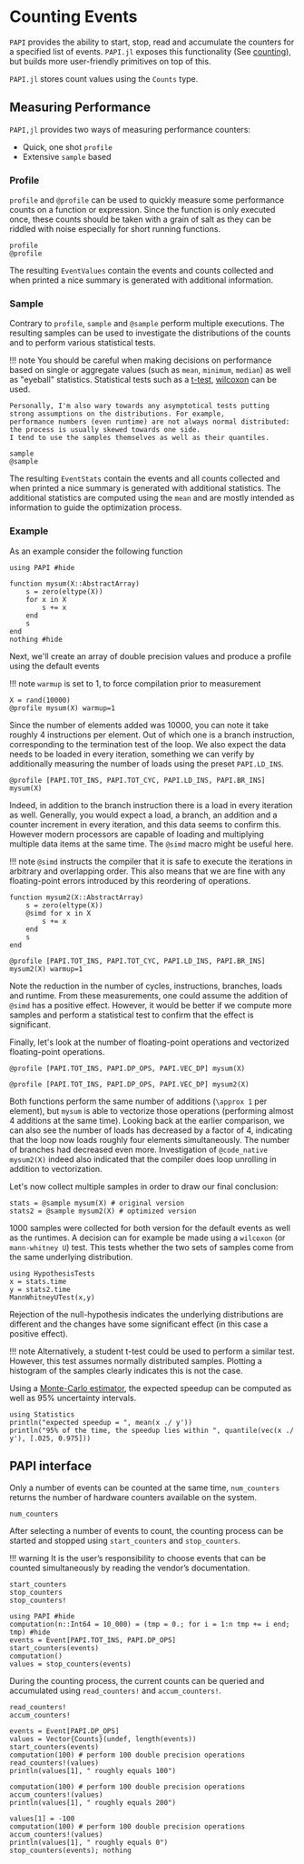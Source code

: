 # Counting Events

`PAPI` provides the ability to start, stop, read and accumulate the counters for a specified list of events.
`PAPI.jl` exposes this functionality (See [counting](#papi-interface)), but builds more user-friendly primitives on top of this.

`PAPI.jl` stores count values using the `Counts` type.

## Measuring Performance

`PAPI,jl` provides two ways of measuring performance counters:

- Quick, one shot `profile`
- Extensive `sample` based

### Profile

`profile` and `@profile` can be used to quickly measure some performance counts on a function or expression.
Since the function is only executed once, these counts should be taken with a grain of salt as they can be riddled
with noise especially for short running functions.

```@docs
profile
@profile
```

The resulting `EventValues` contain the events and counts collected and when printed a nice summary is generated with additional information.

### Sample

Contrary to `profile`, `sample` and `@sample` perform multiple executions. The resulting samples can be used to investigate
the distributions of the counts and to perform various statistical tests.

!!! note
    You should be careful when making decisions on performance based on single or aggregate values (such as `mean`, `minimum`, `median`)
    as well as "eyeball" statistics. Statistical tests such as a [t-test](https://en.wikipedia.org/wiki/Student%27s_t-test),
    [wilcoxon](https://en.wikipedia.org/wiki/Wilcoxon_signed-rank_test) can be used.

    Personally, I'm also wary towards any asymptotical tests putting strong assumptions on the distributions. For example,
    performance numbers (even runtime) are not always normal distributed: the process is usually skewed towards one side.
    I tend to use the samples themselves as well as their quantiles.

```@docs
sample
@sample
```

The resulting `EventStats` contain the events and all counts collected and when printed a nice summary is generated with additional statistics.
The additional statistics are computed using the `mean` and are mostly intended as information to guide the optimization process.

### Example

As an example consider the following function

```@example mysum
using PAPI #hide

function mysum(X::AbstractArray)
    s = zero(eltype(X))
    for x in X
        s += x
    end
    s
end
nothing #hide
```

Next, we'll create an array of double precision values and produce a profile using the default events

!!! note
    `warmup` is set to 1, to force compilation prior to measurement

```@example mysum
X = rand(10000)
@profile mysum(X) warmup=1
```

Since the number of elements added was 10000, you can note it take roughly 4 instructions per element. Out of which one is a branch instruction,
corresponding to the termination test of the loop. We also expect the data needs to be loaded in every iteration, something we can verify by
additionally measuring the number of loads using the preset `PAPI.LD_INS`.

```@example mysum
@profile [PAPI.TOT_INS, PAPI.TOT_CYC, PAPI.LD_INS, PAPI.BR_INS] mysum(X)
```

Indeed, in addition to the branch instruction there is a load in every iteration as well. Generally, you would expect a load,
a branch, an addition and a counter increment in every iteration, and this data seems to confirm this. However modern processors are capable
of loading and multiplying multiple data items at the same time. The `@simd` macro might be useful here.

!!! note
    `@simd` instructs the compiler that it is safe to execute the iterations in arbitrary and overlapping order.
    This also means that we are fine with any floating-point errors introduced by this reordering of operations.

```@example mysum
function mysum2(X::AbstractArray)
    s = zero(eltype(X))
    @simd for x in X
        s += x
    end
    s
end

@profile [PAPI.TOT_INS, PAPI.TOT_CYC, PAPI.LD_INS, PAPI.BR_INS] mysum2(X) warmup=1
```

Note the reduction in the number of cycles, instructions, branches, loads and runtime. From these measurements, one could
assume the addition of `@simd` has a positive effect. However, it would be better if we compute more samples and perform a statistical test
to confirm that the effect is significant.

Finally, let's look at the number of floating-point operations and vectorized floating-point operations.

```@example mysum
@profile [PAPI.TOT_INS, PAPI.DP_OPS, PAPI.VEC_DP] mysum(X)
```

```@example mysum
@profile [PAPI.TOT_INS, PAPI.DP_OPS, PAPI.VEC_DP] mysum2(X)
```

Both functions perform the same number of additions (``\approx 1`` per element), but `mysum` is able to vectorize those operations (performing almost 4 additions at the same time). Looking back at the earlier comparison, we can also see the number of loads has decreased by a factor of 4, indicating that the loop now loads
roughly four elements simultaneously. The number of branches had decreased even more. Investigation of `@code_native mysum2(X)` indeed also indicated that
the compiler does loop unrolling in addition to vectorization.

Let's now collect multiple samples in order to draw our final conclusion:

```@example mysum
stats = @sample mysum(X) # original version
stats2 = @sample mysum2(X) # optimized version
```

1000 samples were collected for both version for the default events as well as the runtimes. A decision can for example be made using
a `wilcoxon` (or `mann-whitney U`) test. This tests whether the two sets of samples come from the same underlying distribution.

```@example mysum
using HypothesisTests
x = stats.time
y = stats2.time
MannWhitneyUTest(x,y)
```

Rejection of the null-hypothesis indicates the underlying distributions are different and the changes have some significant effect
(in this case a positive effect).

!!! note
    Alternatively, a student t-test could be used to perform a similar test. However, this test assumes normally distributed samples.
    Plotting a histogram of the samples clearly indicates this is not the case.

Using a [Monte-Carlo estimator](https://en.wikipedia.org/wiki/Monte_Carlo_method), the expected speedup can be computed as well as 95% uncertainty intervals.

```@example mysum
using Statistics
println("expected speedup = ", mean(x ./ y'))
println("95% of the time, the speedup lies within ", quantile(vec(x ./ y'), [.025, 0.975]))
```



## PAPI interface

Only a number of events can be counted at the same time, `num_counters` returns the number of hardware counters available on the system.
```@docs
num_counters
```

After selecting a number of events to count, the counting process can be started and stopped using `start_counters` and `stop_counters`.

!!! warning
    It is the user’s responsibility to choose events that can be counted simultaneously by reading the vendor’s documentation.

```@docs
start_counters
stop_counters
stop_counters!
```

```@example counting
using PAPI #hide
computation(n::Int64 = 10_000) = (tmp = 0.; for i = 1:n tmp += i end; tmp) #hide
events = Event[PAPI.TOT_INS, PAPI.DP_OPS]
start_counters(events)
computation()
values = stop_counters(events)
```

During the counting process, the current counts can be queried and accumulated using `read_counters!` and `accum_counters!`.

```@docs
read_counters!
accum_counters!
```

```@example counting
events = Event[PAPI.DP_OPS]
values = Vector{Counts}(undef, length(events))
start_counters(events)
computation(100) # perform 100 double precision operations
read_counters!(values)
println(values[1], " roughly equals 100")

computation(100) # perform 100 double precision operations
accum_counters!(values)
println(values[1], " roughly equals 200")

values[1] = -100
computation(100) # perform 100 double precision operations
accum_counters!(values)
println(values[1], " roughly equals 0")
stop_counters(events); nothing
```
